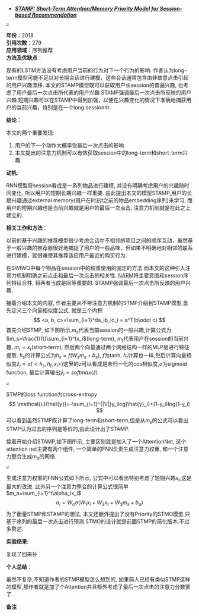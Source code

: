 + ***[STAMP: Short-Term Attention/Memory Priority Model for Session-based Recommendation](https://dl.acm.org/doi/10.1145/3219819.3219950)***   

<img src="https://paperrecord.oss-cn-shanghai.aliyuncs.com/202205071345209.PNG" style="zoom:50%;" />

**年份**：2018  
**引用次数**：279  
**应用领域**：序列推荐  
**方法及优缺点**：

现有的LSTM方法没有考虑用户当前的行为对下一个行为的影响. 作者认为long-term模型可能不足以对长期会话进行建模，这些会话通常包含由非故意点击引起的用户兴趣漂移. 本文的STAMP模型既可以获取用户长session的普遍兴趣, 也考虑了用户最后一次点击所代表的用户兴趣.STAMP强调最后一次点击所反映的用户兴趣.短期兴趣可以在STAMP中得到加强，以便在兴趣变化的情况下准确地捕获用户的当前兴趣，特别是在一个long session中.

**结论**：

本文的两个重要发现:

1. 用户的下一个动作大概率受最后一次点击的影响
2. 本文提出的注意力机制可以有效获取session中的long-term和short-term兴趣.

**动机**:  

RNN模型将session看成是一系列物品进行建模, 并没有明确考虑用户的兴趣随时间变化. 所以用户的短期长期兴趣一样重要. 由此提出本文的模型STAMP,用户的长期兴趣通过external memory(用户在时刻$t$之前的物品embedding序列)来学习, 而用户的短期兴趣也是当前兴趣就是用户的最后一次点击, 注意力机制就是在此之上建立的.

**相关工作和方法**：  

以前的基于兴趣的推荐模型很少考虑会话中不相邻的项目之间的顺序互动，虽然基于一般兴趣的推荐器很好地捕捉了用户的一般品味，但如果不明确地对相邻的联系进行建模，就很难使其推荐适应用户最近的购买行为.

在SWIWO中每个物品在session中的权重使用的固定的方法.而本文的这种引入注意力机制明确之前点击和最后一次点击的相关性. [NARM](./Neural_Attentive_Session-based_Recommendation.md_)将主要意图和session序列特征合并, 将两者当成是同等重要的. STAMP强调最后一次点击所反映的用户兴趣.

接着介绍本文的内容, 作者主要从不带注意力机制的STMP介绍到STAMP模型,首先定义三个向量相似度公式, 就是三个内积
$$
<a, b, c>=\sum_{i=1}^da_ib_ic_i = a^T(b\odot c)
$$
首先介绍STMP, 如下图所示,$m_s$代表当前session的一般兴趣,计算公式为$m_s=\frac{1}{t}\sum_{i=1}^tx_i$(long-term), $m_t$代表用户在session的当前兴趣, $m_t=x_t$(short-term), 然后两个向量通过两个网络结构一样的MLP层进行特征提取. $h_s$的计算公式为$h_s=f(W_sm_s+b_s)$, $f$为tanh, $h_t$计算也一样,然后计算向量相似度$\hat{z}_i=\sigma(<h_s,h_t,x_i>)$这里的$z$可以看成是未归一化的cos相似度,$\sigma$为sigmoid function, 最后计算输出$\hat{y}_i=softmax(\hat{z})$

<img src="https://paperrecord.oss-cn-shanghai.aliyuncs.com/202205071353008.PNG" style="zoom:50%;" />

STMP的loss function为cross-entropy
$$
\mathcal{L}(\hat{y})=-\sum_{i=1}^{|V|}y_ilog(\hat{y}_i)+(1-y_i)log(1-y_i)
$$
可以看到虽然STMP既计算了long-term和short-term,但是从$m_s$的公式可以看出STMP认为过去的序列是等价的,由此设计出了STAMP.

接着开始介绍STAMP,如下图所示, 主要区别就是加入了一个AttentionNet, 这个attention net主要有两个组件, 一个简单的FNN负责生成注意力权重, 和一个注意力整合生成$m_a$的网络.

<img src="https://paperrecord.oss-cn-shanghai.aliyuncs.com/202205071345209.PNG" style="zoom:50%;" />

生成注意力权重的FNN公式如下所示, 公式中可以看出特别考虑了短期兴趣$x_t$,这是最大的改进. 此外另一个注意力整合的计算公式很简单$m_a=\sum_{i=1}^t\alpha_ix_i$
$$
\alpha_i=W_o\sigma(W_1x_i+W_2x_t+W_3m_s+b_a)
$$
为了衡量STMP和STAMP的想法, 本文还额外提出了没有Priority的STMO模型,只基于序列的最后一次点击进行预测.STMO的设计就是前面STMP的简化版本,不过多赘述.

**实验结果**:  

复现了回来补

**个人总结**：  

虽然不复杂,不知道作者的STMP模型怎么想到的, 如果前人已经有类似STMP这样的模型,那作者就是加了个Attention并且额外考虑了最后一次点击的注意力分数罢了. 

**备注**  